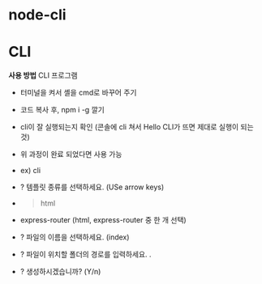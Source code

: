 # node-cli
# CLI
**사용 방법**
CLI 프로그램
  - 터미널을 켜서 셸을 cmd로 바꾸어 주기
  - 코드 복사 후, npm i -g 깔기
  - cli이 잘 실행되는지 확인 (콘솔에 cli 쳐서 Hello CLI가 뜨면 제대로 실행이 되는 것)
 
  - 위 과정이 완료 되었다면 사용 가능

  - ex) cli
  - ? 템플릿 종류를 선택하세요. (USe arrow keys)
  - > html
  -   express-router (html, express-router 중 한 개 선택)
  - ? 파일의 이름을 선택하세요. (index)
  - ? 파일이 위치할 폴더의 경로를 입력하세요. .
  - ? 생성하시겠습니까? (Y/n)